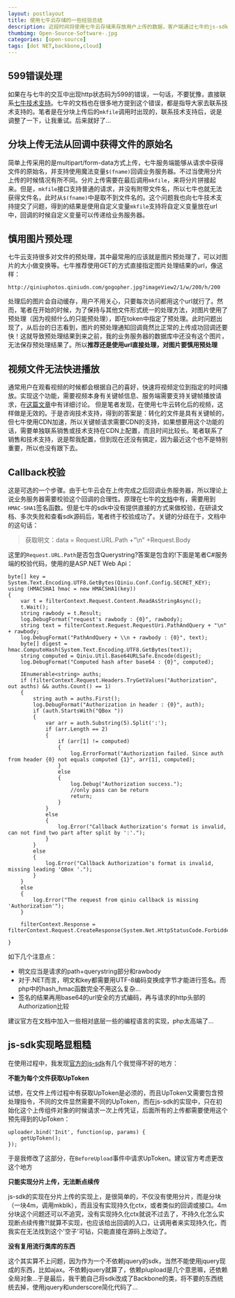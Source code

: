 ```yaml
---
layout: postlayout
title: 使用七牛云存储的一些经验总结
description: 近段时间将使用七牛云存储来存放用户上传的数据，客户端通过七牛的js-sdk与七牛交互，服务端C#实现了七牛相关的接口。在这过程中多多少少遇到点问题，在这里总结一下
thumbimg: Open-Source-Software-.jpg
categories: [open-source]
tags: [dot NET,backbone,cloud]
---
```


## 599错误处理 ##

如果在与七牛的交互中出现http状态码为599的错误，一句话，不要犹豫，直接联系[七牛技术支持](http://support.qiniu.com/)。七牛的文档也在很多地方提到这个错误，都是指导大家去联系技术支持的。笔者是在分块上传后的`mkfile`调用时出现的，联系技术支持后，说是调整了一下，让我重试。后来就好了...


## 分块上传无法从回调中获得文件的原始名 ##

简单上传采用的是multipart/form-data方式上传，七牛服务端能够从请求中获得文件的原始名，并支持使用魔法变量`$(fname)`回调业务服务器。不过当使用分片上传的时候情况有所不同。分片上传需要在最后调用`mkfile`，来将分片拼接起来。但是，`mkfile`接口支持普通的请求，并没有附带文件名，所以七牛也就无法获得文件名，此时从`$(fname)`中是取不到文件名的。这个问题我也向七牛技术支持提交了问题，得到的结果是使用自定义变量`mkfile`支持将自定义变量放在url中，回调的时候自定义变量可以传递给业务服务器。



## 慎用图片预处理 ##

七牛云支持很多对文件的预处理，其中最常用的应该就是图片预处理了，可以对图片的大小做变换等。七牛推荐使用GET的方式直接指定图片处理结果的url，像这样：

	http://qiniuphotos.qiniudn.com/gogopher.jpg?imageView2/1/w/200/h/200

处理后的图片会自动缓存，用户不用关心，只要每次访问都用这个url就行了。然而，笔者在开始的时候，为了保持与其他文件形式统一的处理方法，对图片使用了预处理（因为视频什么的只能预处理），即在token中指定了预处理。此时问题出现了，从后台的日志看到，图片的预处理通知回调竟然比正常的上传成功回调还要快！这就导致预处理结果到来之前，我的业务服务器的数据库中还没有这个图片，无法保存预处理结果了。所以**推荐还是使用url直接处理，对图片要慎用预处理**



## 视频文件无法快进播放 ##

通常用户在观看视频的时候都会根据自己的喜好，快速将视频定位到指定的时间播放。实现这个功能，需要视频本身有关键帧信息、服务端需要支持关键帧播放请求，在[这篇文章](http://pchou.info/web/2014/03/16/nginx-config-tips.html)中有详细讨论。
但是笔者发现，在使用七牛云转化后的视频，这样做是无效的。于是咨询技术支持，得到的答案是：转化的文件是具有关键帧的，但七牛使用CDN加速，所以关键帧请求需要CDN的支持，如果想要用这个功能的话，需要单独联系销售或技术支持在CDN上配置，而且时间比较长。笔者联系了销售和技术支持，说是帮我配置，但到现在还没有搞定，因为最近这个也不是特别重要，所以也没有跟下去。


## Callback校验 ##

这是可选的一个步骤。由于七牛云会在上传完成之后回调业务服务器，所以理论上说业务服务器需要校验这个回调的合理性。原理在七牛的[文档](http://developer.qiniu.com/docs/v6/api/overview/up/response/callback.html)中有，需要用到`HMAC-SHA1`签名函数。但是七牛的sdk中没有提供直接的方式来做校验，在研读文档、多次失败和查看sdk源码后，笔者终于校验成功了。关键的分歧在于，文档中的这句话：

> 获取明文：data = Request.URL.Path +”\n” +Request.Body

这里的`Request.URL.Path`是否包含Querystring?答案是包含的!下面是笔者C#服务端的校验代码，使用的是ASP.NET Web Api：

	byte[] key = System.Text.Encoding.UTF8.GetBytes(Qiniu.Conf.Config.SECRET_KEY);
	using (HMACSHA1 hmac = new HMACSHA1(key))
	{
	    var t = filterContext.Request.Content.ReadAsStringAsync();
	    t.Wait();
	    string rawbody = t.Result;
	    log.DebugFormat("request's rawbody : {0}", rawbody);
	    string text = filterContext.Request.RequestUri.PathAndQuery + "\n" + rawbody;
	    log.DebugFormat("PathAndQuery + \\n + rawbody : {0}", text);
	    byte[] digest = hmac.ComputeHash(System.Text.Encoding.UTF8.GetBytes(text));
	    string computed = Qiniu.Util.Base64URLSafe.Encode(digest);
	    log.DebugFormat("Computed hash after base64 : {0}", computed);

	    IEnumerable<string> auths;
	    if (filterContext.Request.Headers.TryGetValues("Authorization", out auths) && auths.Count() == 1)
	    {
	        string auth = auths.First();
	        log.DebugFormat("Authorization in header : {0}", auth);
	        if (auth.StartsWith("QBox "))
	        {
	            var arr = auth.Substring(5).Split(':');
	            if (arr.Length == 2)
	            {
	                if (arr[1] != computed)
	                {
	                    log.ErrorFormat("Authorization failed. Since auth from header {0} not equals computed {1}", arr[1], computed);
	                }
	                else
	                {
	                    log.Debug("Authorization success.");
	                    //only pass can be return
	                    return;
	                }
	            }
	            else
	            {
	                log.Error("Callback Authorization's format is invalid, can not find two part after split by ':'.");
	            }
	        }
	        else
	        {
	            log.Error("Callback Authorization's format is invalid, missing leading 'QBox '.");
	        }
	    }
	    else
	    {
	        log.Error("The request from qiniu callback is missing 'Authorization'");
	    }

	    filterContext.Response = filterContext.Request.CreateResponse(System.Net.HttpStatusCode.Forbidden);

	}

如下几个注意点：

- 明文应当是请求的path+querystring部分和rawbody
- 对于.NET而言，明文和key都需要用UTF-8编码变换成字节才能进行签名。而php中的hash_hmac函数完全不用这么复杂...
- 签名的结果再用base64的url安全的方式编码，再与请求的http头部的Authorization比较

建议官方在文档中加入一些相对底层一些的编程语言的实现，php太高端了...


## js-sdk实现略显粗糙 ##

在使用过程中，我发现[官方的js-sdk](https://github.com/qiniupd/qiniu-js-sdk/)有几个我觉得不好的地方：

**不能为每个文件获取UpToken**

试想，在文件上传过程中有获取UpToken是必须的，而且UpToken又需要包含预处理指令，不同的文件显然需要不同的UpToken，而在js-sdk的实现中，只在初始化这个上传组件对象的时候请求一次上传凭证，后面所有的上传都需要使用这个预先得到的UpToken：

	uploader.bind('Init', function(up, params) {
        getUpToken();
    });

于是我修改了这部分，在`BeforeUpload`事件中请求UpToken。建议官方考虑更改这个地方


**只能实现分片上传，无法断点续传**

js-sdk的实现在分片上传的实现上，是很简单的，不仅没有使用分片，而是分块（一块4m，调用mkblk），而且没有实现持久化ctx，或者类似的回调或接口。4m分块这个问题还可以不追究，没有实现持久化ctx就说不过去了，不持久化怎么实现断点续传撒?!就算不实现，也应该给出回调的入口，让调用者来实现持久化，而我实在无法找到这个'空子'可钻，只能直接在源码上改动了。


**没有复用流行类库的东西**

这个其实算不上问题，因为作为一个不依赖jquery的sdk，当然不能使用jquery现成的东西，比如ajax。不依赖jquery就算了，依赖plupload是几个意思嘛，还依赖全局对象...于是最后，我干脆自己将sdk改成了Backbone的类，将不要的东西统统去掉，使用jquery和underscore简化代码了...